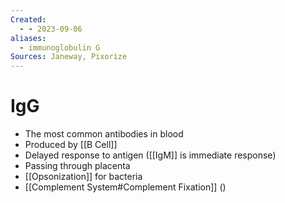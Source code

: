 ```yaml
---
Created:
  - - 2023-09-06
aliases:
  - immunoglobulin G
Sources: Janeway, Pixorize
---
```

# IgG
- The most common antibodies in blood
- Produced by [[B Cell]]
- Delayed response to antigen ([[IgM]] is immediate response)
- Passing through placenta
- [[Opsonization]] for bacteria
- [[Complement System#Complement Fixation]] ()
